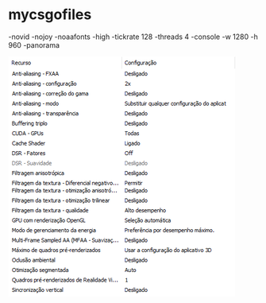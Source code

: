 # mycsgofiles

-novid -nojoy -noaafonts -high -tickrate 128  -threads 4  -console -w 1280 -h 960 -panorama

![alt text](https://github.com/bgsthiago/mycsgofiles/blob/master/nvidia.png)
